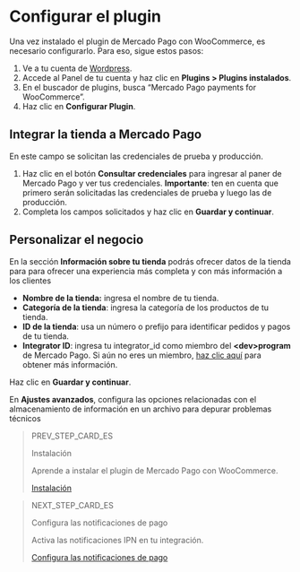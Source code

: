 # Configurar el plugin

Una vez instalado el plugin de Mercado Pago con WooCommerce, es necesario configurarlo. Para eso, sigue estos pasos:

1. Ve a tu cuenta de [Wordpress](https://wordpress.com/).
2. Accede al Panel de tu cuenta y haz clic en **Plugins > Plugins instalados**.
3. En el buscador de plugins, busca “Mercado Pago payments for WooCommerce”.
4. Haz clic en **Configurar Plugin**.

## Integrar la tienda a Mercado Pago

En este campo se solicitan las credenciales de prueba y producción. 
1. Haz clic en el botón **Consultar credenciales** para ingresar al paner de Mercado Pago y ver tus credenciales. **Importante**: ten en cuenta que primero serán solicitadas las credenciales de prueba y luego las de producción. 
2. Completa los campos solicitados y haz clic en **Guardar y continuar**.

## Personalizar el negocio

En la sección **Información sobre tu tienda** podrás ofrecer datos de la tienda para  para ofrecer una experiencia más completa y con más información a los clientes

* **Nombre de la tienda:** ingresa el nombre de tu tienda.
* **Categoría de la tienda**: ingresa la categoría de los productos de tu tienda.
* **ID de la tienda**: usa un número o prefijo para identificar pedidos y pagos de tu tienda.
* **Integrator ID**: ingresa tu integrator_id como miembro del **&lt;dev&gt;program** de Mercado Pago. Si aún no eres un miembro, [haz clic aquí](https://www.mercadopago[FAKER][URL][DOMAIN]/developers/es/developer-program) para obtener más información.

Haz clic en **Guardar y continuar**.

En **Ajustes avanzados**, configura las opciones relacionadas con el almacenamiento de información en un archivo para depurar problemas técnicos


> PREV_STEP_CARD_ES
>
> Instalación
>
> Aprende a instalar el plugin de Mercado Pago con WooCommerce.
>
> [Instalación](/developers/es/docs/woocommerce/installation)

> NEXT_STEP_CARD_ES
>
> Configura las notificaciones de pago
>
> Activa las notificaciones IPN en tu integración.
>
> [Configura las notificaciones de pago](/developers/es/docs/woocommerce/integration-configuration/notifications)
